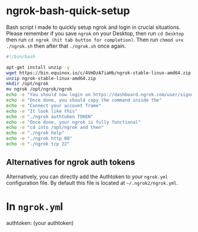 # ngrok-bash-quick-setup
Bash script I made to quickly setup ngrok and login in crucial situations. Please remember if you save `ngrok` on your Desktop, then run `cd Desktop` then run `cd ngrok (hit tab button for completion)`. Then run `chmod u+x ./ngrok.sh` then after that `./ngrok.sh` once again.

```bash
#!/bin/bash

apt-get install unzip -y
wget https://bin.equinox.io/c/4VmDzA7iaHb/ngrok-stable-linux-amd64.zip
unzip ngrok-stable-linux-amd64.zip
mkdir /opt/ngrok
mv ngrok /opt/ngrok/ngrok
echo -e "You should now login on https://dashboard.ngrok.com/user/signup"
echo -e "Once done, you should copy the command inside the"
echo -e "Connect your account frame"
echo -e "It look like this"
echo -e "./ngrok authtoken TOKEN"
echo -e "Once done, your ngrok is fully functional"
echo -e "cd into /opt/ngrok and then"
echo -e "./ngrok help"
echo -e "./ngrok http 80"
echo -e "./ngrok tcp 22"
```

## Alternatives for ngrok auth tokens 

Alternatively, you can directly add the Authtoken to your `ngrok.yml` configuration file. By default this file is located at `~/.ngrok2/ngrok.yml`.

# In `ngrok.ym`l
authtoken: (your authtoken)
